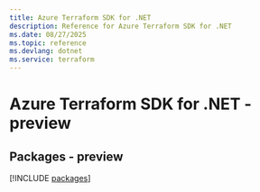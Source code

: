 ```yaml
---
title: Azure Terraform SDK for .NET
description: Reference for Azure Terraform SDK for .NET
ms.date: 08/27/2025
ms.topic: reference
ms.devlang: dotnet
ms.service: terraform
---
```

# Azure Terraform SDK for .NET - preview
## Packages - preview
[!INCLUDE [packages](terraform-index.md)]